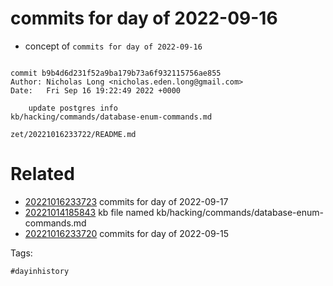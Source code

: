 # commits for day of 2022-09-16

- concept of `commits for day of 2022-09-16`

```

commit b9b4d6d231f52a9ba179b73a6f932115756ae855
Author: Nicholas Long <nicholas.eden.long@gmail.com>
Date:   Fri Sep 16 19:22:49 2022 +0000

    update postgres info
kb/hacking/commands/database-enum-commands.md
```

` zet/20221016233722/README.md `

# Related

- [20221016233723](/zet/20221016233723/README.md) commits for day of 2022-09-17
- [20221014185843](/zet/20221014185843/README.md) kb file named kb/hacking/commands/database-enum-commands.md
- [20221016233720](/zet/20221016233720/README.md) commits for day of 2022-09-15

Tags:

    #dayinhistory
